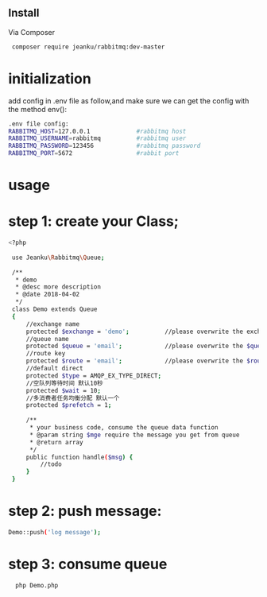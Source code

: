 ## Install

Via Composer

``` bash
 composer require jeanku/rabbitmq:dev-master
```


# initialization
add config in .env file as follow,and make sure we can get the config with the method env():
``` bash
.env file config:
RABBITMQ_HOST=127.0.0.1             #rabbitmq host
RABBITMQ_USERNAME=rabbitmq          #rabbitmq user
RABBITMQ_PASSWORD=123456            #rabbitmq password
RABBITMQ_PORT=5672                  #rabbit port
```


# usage
# step 1: create your Class;
``` bash
<?php
 
 use Jeanku\Rabbitmq\Queue;
 
 /**
  * demo
  * @desc more description
  * @date 2018-04-02
  */
 class Demo extends Queue
 {
     //exchange name
     protected $exchange = 'demo';          //please overwrite the exchange depend on your business
     //queue name
     protected $queue = 'email';            //please overwrite the $queue depend on your business
     //route key
     protected $route = 'email';            //please overwrite the $route depend on your business
     //default direct
     protected $type = AMQP_EX_TYPE_DIRECT;
     //空队列等待时间 默认10秒
     protected $wait = 10;
     //多消费者任务均衡分配 默认一个
     protected $prefetch = 1;
 
     /**
      * your business code, consume the queue data function
      * @param string $mge require the message you get from queue
      * @return array
      */
     public function handle($msg) {
         //todo
     }
 }
 ```

# step 2: push message:
``` bash
Demo::push('log message');
```
 
# step 3: consume queue
 ``` bash
   php Demo.php 
 ```

 
	


 
